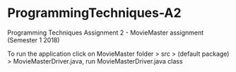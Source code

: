# ProgrammingTechniques-A2
Programming Techniques Assignment 2 - MovieMaster assignment (Semester 1 2018)

To run the application click on MovieMaster folder > src > (default package) > MovieMasterDriver.java, run MovieMasterDriver.java class
